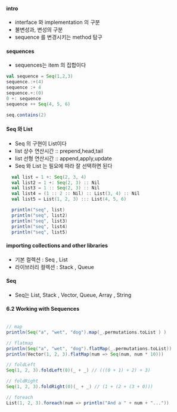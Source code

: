 #### intro

- interface 와 implementation 의 구분
- 불변성과, 변성의 구분
- sequence 를 변경시키는 method 탐구

#### sequences

- sequences는 item 의 집합이다

```scala
val sequence = Seq(1,2,3)
sequence.:+(4)
sequence :+ 4
sequence.+:(0)
0 +: sequence
sequence ++ Seq(4, 5, 6)

seq.contains(2)

```

#### Seq 와 List

- Seq 의 구현이 List이다
- list 상수 연산시간 :: prepend,head,tail
- list 선형 연산시간 :: append,apply,update
- Seq 와 List 는 필요에 따라 잘 선택하면 된다

```scala
  val list = 1 +: Seq(2, 3, 4)
  val list2 = 1 +: Seq(2, 3) :: Nil
  val list3 = 1 :: Seq(2, 3) :: Nil
  val list4 = (1 :: 2 :: Nil) :: List(3, 4) :: Nil
  val list5 = List(1, 2, 3) ::: List(4, 5, 6)

  println("seq", list)
  println("seq", list2)
  println("seq", list3)
  println("seq", list4)
  println("seq", list5)

```

#### importing collections and other libraries

- 기본 컬렉션 : Seq , List
- 라이브러리 컬렉션 : Stack , Queue

#### Seq

- Seq는 List, Stack , Vector, Queue, Array , String

#### 6.2 Working with Sequences

```scala

// map
println(Seq("a", "wet", "dog").map(_.permutations.toList ) )

// flatmap
println(Seq("a", "wet", "dog").flatMap(_.permutations.toList))
println(Vector(1, 2, 3).flatMap(num => Seq(num, num * 10)))

// foldLeft
Seq(1, 2, 3).foldLeft(0)(_ + _) // (((0 + 1) + 2) + 3)

// foldRight
Seq(1, 2, 3).foldRight(0)(_ + _) // (1 + (2 + (3 + 0)))

// foreach
List(1, 2, 3).foreach(num => println("And a " + num + "..."))

```
